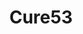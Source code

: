 ---
codehost: https://github.com/https://github.com/cure53
logohandle: cure53de
sort: cure53
title: Cure53
website: https://cure53.de/
---